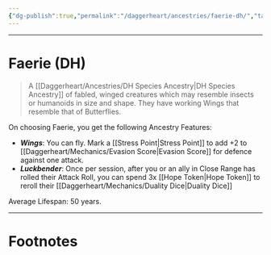 ```yaml
---
{"dg-publish":true,"permalink":"/daggerheart/ancestries/faerie-dh/","tags":["TTRPG"]}
---
```



---
# Faerie (DH)
> A [[Daggerheart/Ancestries/DH Species Ancestry\|DH Species Ancestry]] of fabled, winged creatures which may resemble insects or humanoids in size and shape. They have working Wings that resemble that of Butterflies.

On choosing Faerie, you get the following Ancestry Features:
- ***Wings***: You can fly. Mark a [[Stress Point\|Stress Point]] to add +2 to [[Daggerheart/Mechanics/Evasion Score\|Evasion Score]] for defence against one attack.
- ***Luckbender***: Once per session, after you or an ally in Close Range has rolled their Attack Roll, you can spend 3x [[Hope Token\|Hope Token]] to reroll their [[Daggerheart/Mechanics/Duality Dice\|Duality Dice]] 

Average Lifespan: 50 years.

---
# Footnotes